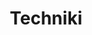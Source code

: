 ---
title: "Techniki"
sort: 4
short: techniques
type: checkbox
filters:
- short: sufficient
  title: Wystarczające techniki
- short: advisory
  title: Pomocnicze techniki
- short: failures
  title: Defekty
---